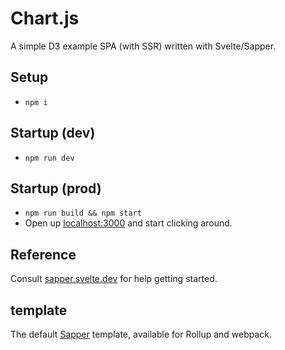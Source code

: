 # Chart.js

A simple D3 example SPA (with SSR) written with Svelte/Sapper.

## Setup

- `npm i`

## Startup (dev)

- `npm run dev`

## Startup (prod)

- `npm run build && npm start`
- Open up [localhost:3000](http://localhost:3000) and start clicking around.

## Reference

Consult [sapper.svelte.dev](https://sapper.svelte.dev) for help getting started.

## template

The default [Sapper](https://github.com/sveltejs/sapper) template, available for Rollup and webpack.
